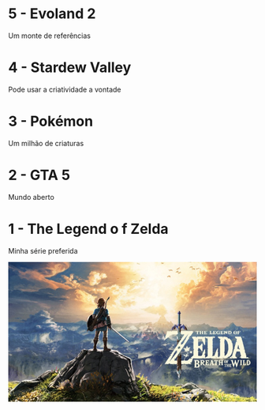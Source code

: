 # 5 - Evoland 2

Um monte de referências

# 4 - Stardew Valley

Pode usar a criatividade a vontade

# 3 - Pokémon

Um milhão de criaturas

# 2 - GTA 5

Mundo aberto

# 1 - The Legend o f Zelda

Minha série preferida

!["Zelda BOTW"](1.jpg)
